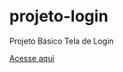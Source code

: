 # projeto-login
 Projeto Básico Tela de Login

<a href="https://talitasdias.github.io/projeto-login/index.html" target="_blank">Acesse aqui</a>